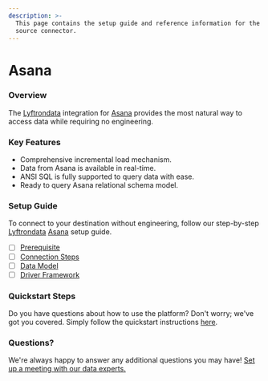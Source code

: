 ```yaml
---
description: >-
  This page contains the setup guide and reference information for the Asana
  source connector.
---
```


# Asana

### Overview

The [Lyftrondata](https://www.lyftrondata.com/) integration for [Asana](None/) provides the most natural way to access data while requiring no engineering.

### Key Features

* Comprehensive incremental load mechanism.
* Data from Asana is available in real-time.
* ANSI SQL is fully supported to query data with ease.
* Ready to query Asana relational schema model.

### Setup Guide

To connect to your destination without engineering, follow our step-by-step [Lyftrondata](https://www.lyftrondata.com/) [Asana](None/) setup guide.

* [ ] [Prerequisite](prerequisite.md)
* [ ] [Connection Steps](connection-steps.md)
* [ ] [Data Model](data-model/erd.md)
* [ ] [Driver Framework](driver-framework/)

### Quickstart Steps

Do you have questions about how to use the platform? Don't worry; we've got you covered. Simply follow the quickstart instructions [here](../../).

### Questions? <a href="#questions" id="questions"></a>

We're always happy to answer any additional questions you may have! [Set up a meeting with our data experts.](https://www.lyftrondata.com/book-a-meeting/)
